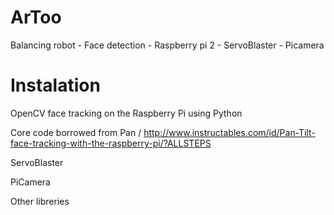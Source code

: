 # ArToo
Balancing robot -  Face detection - Raspberry pi 2 - ServoBlaster - Picamera

# Instalation
OpenCV face tracking on the Raspberry Pi using Python

Core code borrowed from Pan / http://www.instructables.com/id/Pan-Tilt-face-tracking-with-the-raspberry-pi/?ALLSTEPS

ServoBlaster

PiCamera

Other libreries


